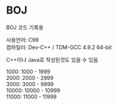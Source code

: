# BOJ
BOJ 코드 기록용  
  
사용언어: C99  
컴파일러: Dev-C++ / TDM-GCC 4.9.2 64-bit  

C++이나 Java로 작성된것도 있을 수 있음

1000: 1000 - 1999  
2000: 2000 - 2999  
3000: 3000 - 9999  
10000: 10000 - 10999  
11000: 11000 - 11999  
